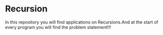 # Recursion


In this repository you will find applications on Recursions.And at the start of every program you will find the problem statement!!!
